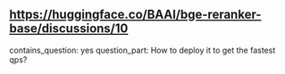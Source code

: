 ## https://huggingface.co/BAAI/bge-reranker-base/discussions/10

contains_question: yes
question_part: How to deploy it to get the fastest qps?